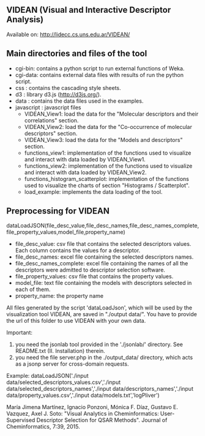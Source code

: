 VIDEAN (Visual and Interactive Descriptor Analysis)
--------------------------------------------------
Available on: 
http://lidecc.cs.uns.edu.ar/VIDEAN/

Main directories and files of the tool
--------------------------------------

- cgi-bin: contains a python script to run external functions of Weka. 
- cgi-data: contains external data files with results of run the python script.
- css : contains the cascading style sheets.
- d3 :  library d3.js (http://d3js.org/).
- data : contains the data files used in the examples.
- javascript : javascript files
    - VIDEAN_View1: load the data for the "Molecular descriptors and their correlations" section.
    - VIDEAN_View2: load the data for the "Co-occurrence of molecular descriptors" section.
	- VIDEAN_View3: load the data for the "Models and descriptors" section.
	- functions_view1: implementation of the functions used to visualize and interact with data loaded by VIDEAN_View1.
	- functions_view2: implementation of the functions used to visualize and interact with data loaded by VIDEAN_View2.
	- functions_histogram_scatterplot: implementation of the functions used to visualize the charts of section "Histograms / Scatterplot".
	- load_example: implements the data loading of the tool.
	
Preprocessing for VIDEAN
------------------------
dataLoadJSON(file_desc_value,file_desc_names,file_desc_names_complete,file_property_values,model_file,property_name)

- file_desc_value: csv file that contains the selected descriptors values. Each column contains the values for a descriptor.
- file_desc_names: excel file containing the selected descriptors names. 
- file_desc_names_complete: excel file containing the names of all the descriptors were admitted to descriptor selection software.
- file_property_values: csv file that contains the property values. 
- model_file: text file containing the models with descriptors selected in each of them. 
- property_name: the property name

All files generated by the script 'dataLoadJson', which will be used by the visualization tool VIDEAN, are saved in "./output data/". 
You have to provide the url of this folder to use VIDEAN with your own data.

Important: 
1) you need the jsonlab tool provided in the './jsonlab/' directory. See README.txt (II. Installation) therein.
2) you need the file server.php in the ./output_data/ directory, which acts as a jsonp server for cross-domain requests.

Example:
dataLoadJSON('./input data/selected_descriptors_values.csv','./input data/selected_descriptors_names','./input data/descriptors_names','./input data/property_values.csv','./input data/models.txt','logPliver')

María Jimena Martínez, Ignacio Ponzoni, Mónica F. Díaz, Gustavo E. Vazquez, Axel J. Soto: "Visual Analytics in Cheminformatics: User-Supervised Descriptor Selection for QSAR Methods". Journal of Cheminformatics, 7:39, 2015.
